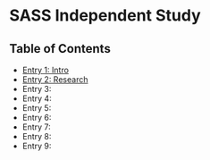 # SASS Independent Study 

## Table of Contents 

+ [Entry 1: Intro](entries/entry01-plan.md)
+ [Entry 2: Research](entries/entry02.md)
+ Entry 3:
+ Entry 4:
+ Entry 5:
+ Entry 6:
+ Entry 7:
+ Entry 8:
+ Entry 9:

